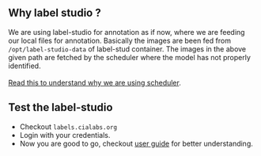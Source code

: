 ## Why label studio ?

We are using label-studio for annotation as if now, where we are feeding our local files for annotation. Basically the images are been fed from `/opt/label-studio-data` of label-stud container. The images in the above given path are fetched by the scheduler where the model has not properly identified.
<br>
<br>
[Read this to understand why we are using scheduler]().

## Test the label-studio

- Checkout `labels.cialabs.org`
- Login with your credentials.
- Now you are good to go, checkout [user guide](here) for better understanding.
